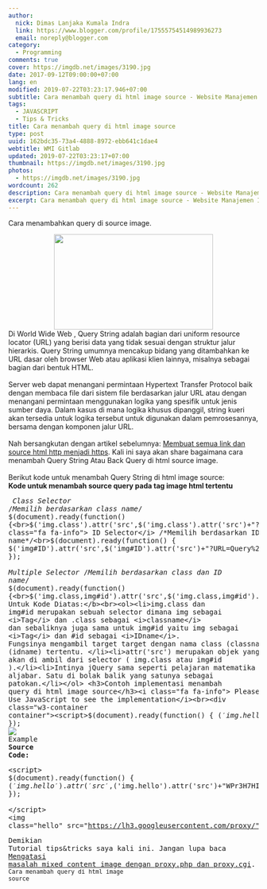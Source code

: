 ```yaml
---
author:
  nick: Dimas Lanjaka Kumala Indra
  link: https://www.blogger.com/profile/17555754514989936273
  email: noreply@blogger.com
category:
  - Programming
comments: true
cover: https://imgdb.net/images/3190.jpg
date: 2017-09-12T09:00:00+07:00
lang: en
modified: 2019-07-22T03:23:17.946+07:00
subtitle: Cara menambah query di html image source - Website Manajemen Indonesia
tags:
  - JAVASCRIPT
  - Tips & Tricks
title: Cara menambah query di html image source
type: post
uuid: 162bdc35-73a4-4888-8972-ebb641c1dae4
webtitle: WMI Gitlab
updated: 2019-07-22T03:23:17+07:00
thumbnail: https://imgdb.net/images/3190.jpg
photos:
  - https://imgdb.net/images/3190.jpg
wordcount: 262
description: Cara menambah query di html image source - Website Manajemen Indonesia
excerpt: Cara menambah query di html image source - Website Manajemen Indonesia
---
```


Cara menambahkan query di source image.<br><div class="separator" style="clear: both; text-align: center;"><a href="https://imgdb.net/images/3190.jpg" imageanchor="1" style="margin-left: 1em; margin-right: 1em;" rel="noopener noreferer nofollow"><img border="0" data-original-height="297" data-original-width="495" height="192" src="https://imgdb.net/images/3190.jpg" width="320"></a></div>Di World Wide Web , Query String adalah bagian dari uniform resource locator (URL) yang berisi data yang tidak sesuai dengan struktur jalur hierarkis. Query String umumnya mencakup bidang yang ditambahkan ke URL dasar oleh browser Web atau aplikasi klien lainnya, misalnya sebagai bagian dari bentuk HTML. <br><br>Server web dapat menangani permintaan Hypertext Transfer Protocol baik dengan membaca file dari sistem file berdasarkan jalur URL atau dengan menangani permintaan menggunakan logika yang spesifik untuk jenis sumber daya. Dalam kasus di mana logika khusus dipanggil, string kueri akan tersedia untuk logika tersebut untuk digunakan dalam pemrosesannya, bersama dengan komponen jalur URL.<br><br>Nah bersangkutan dengan artikel sebelumnya: <a href="https://www.webmanajemen.com/2017/09/membuat-semua-link-dan-source-html-http.html?m=1" target="_blank" rel="noopener noreferer nofollow">Membuat semua link dan source html http menjadi https</a>. Kali ini saya akan share bagaimana cara menambah Query String Atau Back Query di html source image.<br><br>Berikut kode untuk menambah Query String di html image source:<br><b>Kode untuk menambah source query pada tag image html tertentu</b><br><pre><i class="fa fa-info"> Class Selector</i> /*Memilih berdasarkan class name*/<br>$(document).ready(function() {<br>$('img.class').attr('src',$('img.class').attr('src')+"?URL=Query%20String");<br>});<br><i class="fa fa-info"> ID Selector</i> /*Memilih berdasarkan ID name*/<br>$(document).ready(function() {<br>$('img#ID').attr('src',$('img#ID').attr('src')+"?URL=Query%20String");<br>});<br><i class="fa fa-info"> Multiple Selector</i> /*Memilih berdasarkan class dan ID name*/<br>$(document).ready(function() {<br>$('img.class,img#id').attr('src',$('img.class,img#id').attr('src')+"?URL=Query%20String");<br>});<br></pre><b>Penjelasan Untuk Kode Diatas:</b><br><ol><li>img.class dan img#id merupakan sebuah selector dimana img sebagai <i>Tag</i> dan .class sebagai <i>classname</i> dan sebaliknya juga sama untuk img#id yaitu img sebagai <i>Tag</i> dan #id sebagai <i>IDname</i>. Fungsinya mengambil target target dengan nama class (classname) atau id (idname) tertentu. </li><li>attr('src') merupakan objek yang akan di ambil dari selector ( img.class atau img#id ).</li><li>Intinya jQuery sama seperti pelajaran matematika aljabar. Satu di bolak balik yang satunya sebagai patokan.</li></ol> <h3>Contoh implementasi menambah query di html image source</h3><i class="fa fa-info"> Please Use JavaScript to see the implementation</i><br><div class="w3-container container"><script>$(document).ready(function() { $('img.hello').attr('src',$('img.hello').attr('src')+"WPr3H7HI37MVsZIDgLNEcP4hXD1zRscDe3pNlL5vyNX1UagT1yn7hPGQyBGJPW3DJUyQMDupBl-86YFD4QM6VZksvtVhNdxmG8stcB62ATWU4ROkVLW2Ums_=w543-h271-nc"); });  </script><div class="w3-display-container w3-text-teal"><img class="hello" src="https://lh3.googleusercontent.com/proxy/"><div class="w3-display-topright w3-container">Example</div></div><div class="container w3-container"><b>Source Code:</b><pre>&lt;script&gt;<br>$(document).ready(function() {<br>$('img.hello').attr('src',$('img.hello').attr('src')+"WPr3H7HI37MVsZIDgLNEcP4hXD1zRscDe3pNlL5vyNX1UagT1yn7hPGQyBGJPW3DJUyQMDupBl-86YFD4QM6VZksvtVhNdxmG8stcB62ATWU4ROkVLW2Ums_=w543-h271-nc");<br>});<br><br>&lt;/script&gt;<br>&lt;img class="hello" src="https://lh3.googleusercontent.com/proxy/"/&gt;</pre></div></div><link href="https://www.w3schools.com/w3css/4/w3.css" rel="stylesheet"><div class="footer">Demikian Tutorial tips&amp;tricks saya kali ini. Jangan lupa baca <a href="https://web-manajemen.blogspot.com/p/search.html?q=Mengatasi+masalah+mixed+content">Mengatasi masalah mixed content image dengan proxy.php dan proxy.cgi</a>. <div class="w3-right right"><small>Cara menambah query di html image source</small></div></div>